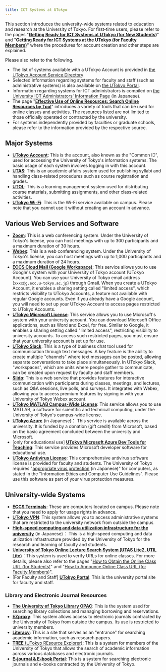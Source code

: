 ```yaml
---
title: ICT Systems at UTokyo
---
```


This section introduces the university-wide systems related to education and research at the University of Tokyo. For first-time users, please refer to the pages "**[Getting Ready for ICT Systems at UTokyo (for New Students)](/en/oc/)**" and "**[Getting Ready for ICT Systems at the UTokyo (for Faculty Members)](/en/faculty_members)**" where the procedures for account creation and other steps are explained.

Please also refer to the following.

- The list of systems available with a UTokyo Account is provided in [the UTokyo Account Service Directory](https://univtokyo.sharepoint.com/sites/utokyoaccount/SitePages/en/Home.aspx) 
- Selected information regarding systems for faculty and staff (such as administrative systems) is also available on [the UTokyo Portal](https://login.adm.u-tokyo.ac.jp/utokyoportal).
- Information regarding systems for ICT administrators is compiled on [the University ICT Administrators' Information Page](/ict-admin) (in Japanese).
- The page "**[Effective Use of Online Resources: Search Online Resources by Tool](/en/online/tools)**" introduces a variety of tools that can be used for online classes and activities. The resources listed are not limited to those officially operated or contracted by the university.
- For systems independently provided by faculties or graduate schools, please refer to the information provided by the respective source.

## Major Systems

- **[UTokyo Account](/en/utokyo_account/)**: This is the account, also known as the "Common ID", used for accessing the University of Tokyo's information systems. The basic usage of each system involves logging in with this account.
- **[UTAS](/en/utas)**: This is an academic affairs system used for publishing syllabi and handling class-related procedures such as course registration and grades.
- **[UTOL](/en/utol/)**: This is a learning management system used for distributing course materials, submitting assignments, and other class-related activities.
- **[UTokyo Wi-Fi](/en/utokyo_wifi/)**: This is the Wi-Fi service available on campus. Please note that you cannot use it without creating an account in advance.

## Various Web Services and Software

- **[Zoom](/en/zoom/)**: This is a web conferencing system. Under the University of Tokyo's license, you can host meetings with up to 300 participants and a maximum duration of 30 hours.
- **[Webex](/en/webex/)**: This is a web conferencing system. Under the University of Tokyo's license, you can host meetings with up to 1,000 participants and a maximum duration of 24 hours.
- **[ECCS Cloud Mail (Google Workspace)](/en/google/)**: This service allows you to use Google's system with your University of Tokyo account (UTokyo Account). You can use your University of Tokyo email address (`xxxx@g.ecc.u-tokyo.ac.jp`) through Gmail. When you create a UTokyo Account, it enables a sharing setting called "limited access", which restricts visibility to UTokyo Accounts, a feature not available with regular Google accounts. Even if you already have a Google account, you will need to set up your UTokyo Account to access pages restricted to UTokyo Accounts.
- **[UTokyo Microsoft License](/en/microsoft/)**: This service allows you to use Microsoft's system with your university account. You can download Microsoft Office applications, such as Word and Excel, for free. Similar to Google, it enables a sharing setting called "limited access", restricting visibility to university accounts. To access such restricted pages, you must ensure that your university account is set up for use.
- **[UTokyo Slack](/en/slack/)**: This is a type of business chat tool used for communication through text messages. A key feature is the ability to create multiple "channels" where text messages can be posted, allowing separate conversations to take place simultaneously. In UTokyo Slack, "workspaces", which are units where people gather to communicate, can be created upon request by faculty and staff members.
- **[Slido](/en/slido/)**: This is a web service that provides features for interactive communication with participants during classes, meetings, and lectures, such as Q&A sessions, live polls, and surveys. It integrates with Webex, allowing you to access premium features by signing in with your University of Tokyo Webex account.
- **[UTokyo MATLAB Campus-Wide License](/en/matlab/)**: This service allows you to use MATLAB, a software for scientific and technical computing, under the University of Tokyo's campus-wide license.
- **[UTokyo Azure](/research_computing/utokyo_azure/)** (in Japanese)： This service is available across the university. It is funded by a donation (gift credit) from Microsoft, based on the basic agreement concluded between the university and Microsoft.
- [only for educational use] **[UTokyo Microsoft Azure Dev Tools for Teaching](/en/microsoft/adt4t/)**: This service provides Microsoft developer software for educational use.
- **[UTokyo Antivirus License](/en/antivirus/)**: This comprehensive antivirus software license is provided for faculty and students. The University of Tokyo requires "[appropriate virus protection](https://www.u-tokyo.ac.jp/adm/cie/ja/index.html) (in Japanese)" for computers, as stated in the "Information Ethics and Computer Use Guidelines". Please use this software as part of your virus protection measures.

## University-wide Systems

- **[ECCS Terminals](https://www-old.ecc.u-tokyo.ac.jp/en/)**: These are computers located on campus. Please note that you need to apply for usage rights in advance.
- **[UTokyo VPN](/en/utokyo_vpn/)**: This system allows you to access administrative systems that are restricted to the university network from outside the campus.
- **[High-speed computing and data utilization infrastructure for the university](/research_computing)** (in Japanese)： This is a high-speed computing and data utilization infrastructure provided by the University of Tokyo for the research and learning of faculty and students.
- **[University of Tokyo Online Lecture Search System (UTAS Lite2, UTIL Lite)](https://utelecon-directory.adm.u-tokyo.ac.jp/en/)**：This system is used to verify URLs for online classes. For more details, please also refer to the pages "[How to Obtain the Online Class URL (for Students)](/en/oc/url)" and "[How to Announce Online Class URL (for Faculty Members)](/en/faculty_members/url)".
- [For Faculty and Staff] **[UTokyo Portal](https://login.adm.u-tokyo.ac.jp/utokyoportal)**: This is the university portal site for faculty and staff.

### Library and Electronic Journal Resources

- **[The University of Tokyo Library OPAC](https://opac.dl.itc.u-tokyo.ac.jp/opac/opac_search/?lang=1)**: This is the system used for searching library collections and managing borrowing and reservations.
- **[EZproxy](https://www.lib.u-tokyo.ac.jp/en/library/literacy/user-guide/campus/offcampus/ezproxy)**: This system allows access to electronic journals contracted by the University of Tokyo from outside the campus. Its use is restricted to university members.
- **[Literacy](https://www.lib.u-tokyo.ac.jp/en/library/literacy)**: This is a site that serves as an "entrance" for searching academic information, such as research papers.
- [**TREE** (UTokyo REsource Explorer)](https://tokyo.summon.serialssolutions.com/en/): This is a system for members of the University of Tokyo that allows the search of academic information across various databases and electronic journals.
- **[E-journal & E-book Portal](https://vs2ga4mq9g.search.serialssolutions.com/)**: This is a system for searching electronic journals and e-books contracted by the University of Tokyo.
